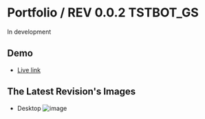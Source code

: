 # Portfolio / REV 0.0.2 TSTBOT_GS
 In development
## Demo
 -  [Live link](https://diuand.github.io/Portfolio/)
 
## The Latest Revision's Images

- Desktop
![image](https://user-images.githubusercontent.com/64546774/228756255-94cc9b4d-e632-4d65-842b-220dd8890b92.png)

